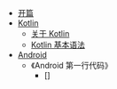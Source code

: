 * [开篇](start.md)
* [Kotlin](kotlin.md)
	* [关于 Kotlin](Kotlin/01_about_kotlin.md)
	* [Kotlin 基本语法](Kotlin/02_kotlin_basic_grammer.md)
* [Android](android.md)
	* 《Android 第一行代码》
		* []
